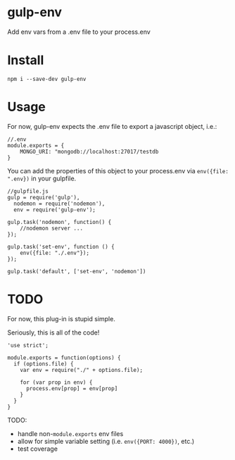 gulp-env
========

Add env vars from a .env file to your process.env


Install
========

```
npm i --save-dev gulp-env
```

Usage
========

For now, gulp-env expects the .env file to export a javascript object, i.e.:

```
//.env
module.exports = {
	MONGO_URI: "mongodb://localhost:27017/testdb
}
```

You can add the properties of this object to your process.env via
`env({file: ".env})` in your gulpfile.

```
//gulpfile.js
gulp = require('gulp'),
  nodemon = require('nodemon'),
  env = require('gulp-env');

gulp.task('nodemon', function() {
	//nodemon server ...
});

gulp.task('set-env', function () {
	env({file: "./.env"});
});

gulp.task('default', ['set-env', 'nodemon'])
```

TODO
========

For now, this plug-in is stupid simple.

Seriously, this is all of the code!

```
'use strict';

module.exports = function(options) {
  if (options.file) {
    var env = require("./" + options.file);

    for (var prop in env) {
      process.env[prop] = env[prop]
    }
  }
}
```

TODO:

- handle non-`module.exports` env files
- allow for simple variable setting (i.e. `env({PORT: 4000})`, etc.)
- test coverage
